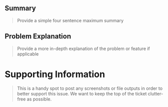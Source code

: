 ## Summary
>Provide a simple four sentence maximum summary

## Problem Explanation
>Provide a more in-depth explanation of the problem or feature if applicable

# Supporting Information
>This is a handy spot to post any screenshots or file outputs in order to better support this issue. We want to keep the top of the ticket clutter-free as possible.
